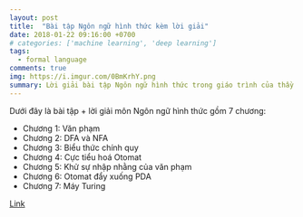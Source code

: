 ```yaml
---
layout: post
title:  "Bài tập Ngôn ngữ hình thức kèm lời giải"
date: 2018-01-22 09:16:00 +0700
# categories: ['machine learning', 'deep learning']
tags:
  - formal language
comments: true
img: https://i.imgur.com/0BmKrhY.png
summary: Lời giải bài tập Ngôn ngữ hình thức trong giáo trình của thầy Nguyễn Thanh Bình và cô Nguyễn Thị Minh Hỷ, trường Bách khoa Đà Nẵng.
---
```


Dưới đây là bài tập + lời giải môn Ngôn ngữ hình thức gồm 7 chương:

* Chương 1: Văn phạm
* Chương 2: DFA và NFA
* Chương 3: Biểu thức chính quy
* Chương 4: Cực tiểu hoá Otomat
* Chương 5: Khử sự nhập nhằng của văn phạm
* Chương 6: Otomat đẩy xuống PDA
* Chương 7: Máy Turing

[Link](https://mega.nz/#F!gqo2QTYC!2-LTfC8HxQ2mkVEygwQDyA)
